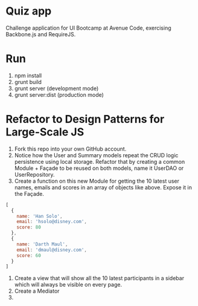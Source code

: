 Quiz app
========

Challenge application for UI Bootcamp at Avenue Code, exercising Backbone.js and RequireJS.

Run
===

1. npm install
1. grunt build
1. grunt server (development mode) 
1. grunt server:dist (production mode)

Refactor to Design Patterns for Large-Scale JS
======================================================

1. Fork this repo into your own GitHub account.
1. Notice how the User and Summary models repeat the CRUD logic persistence using local storage. Refactor that by creating a common Module + Façade to be reused on both models, name it UserDAO or UserRepository. 
1. Create a function on this new Module for getting the 10 latest user names, emails and scores in an array of objects like above. Expose it in the Façade.

```javascript
[ 
  { 
    name: 'Han Solo',
    email: 'hsolo@disney.com',
    score: 80
  },
  {
    name: 'Darth Maul',
    email: 'dmaul@disney.com',
    score: 60
  }
]
```
1. Create a view that will show all the 10 latest participants in a sidebar which will always be visible on every page.
1. Create a Mediator
1.

